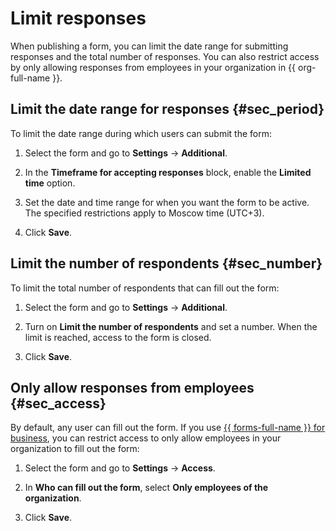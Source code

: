 # Limit responses

When publishing a form, you can limit the date range for submitting responses and the total number of responses. You can also restrict access by only allowing responses from employees in your organization in {{ org-full-name }}.

## Limit the date range for responses {#sec_period}

To limit the date range during which users can submit the form:

1. Select the form and go to **Settings** → **Additional**.

1. In the **Timeframe for accepting responses** block, enable the **Limited time** option.

1. Set the date and time range for when you want the form to be active. The specified restrictions apply to Moscow time (UTC+3).

1. Click **Save**.

## Limit the number of respondents {#sec_number}

To limit the total number of respondents that can fill out the form:

1. Select the form and go to **Settings** → **Additional**.

1. Turn on **Limit the number of respondents** and set a number. When the limit is reached, access to the form is closed.

1. Click **Save**.


## Only allow responses from employees {#sec_access}

By default, any user can fill out the form. If you use [{{ forms-full-name }} for business](forms-for-org.md), you can restrict access to only allow employees in your organization to fill out the form:

1. Select the form and go to **Settings** → **Access**.

1. In **Who can fill out the form**, select **Only employees of the organization**.

1. Click **Save**.



